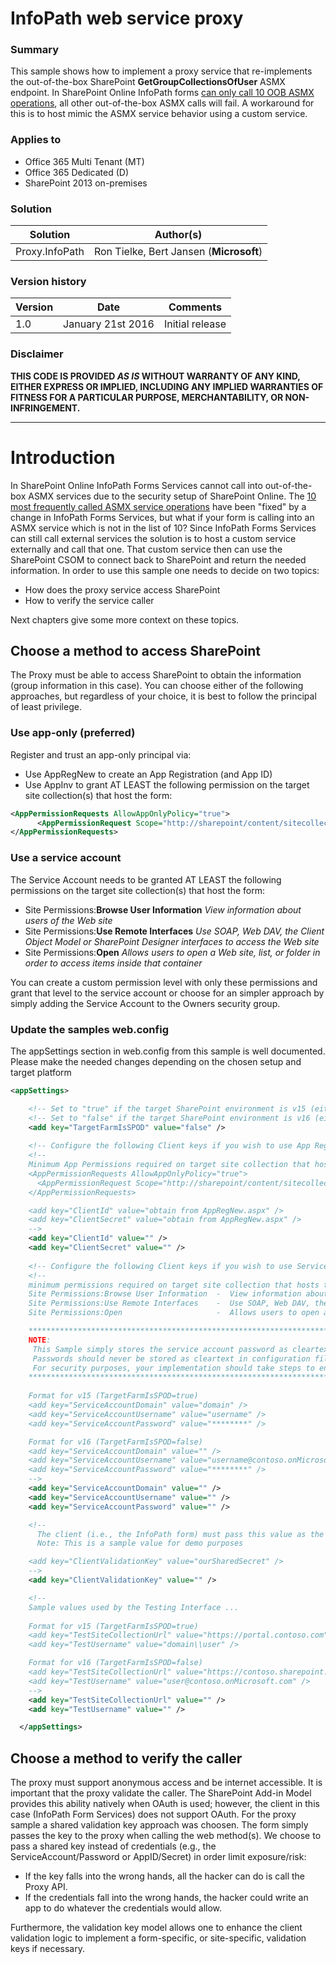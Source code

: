 # InfoPath web service proxy #

### Summary ###
This sample shows how to implement a proxy service that re-implements the out-of-the-box SharePoint **GetGroupCollectionsOfUser** ASMX endpoint. In SharePoint Online InfoPath forms [can only call 10 OOB ASMX operations](https://support.microsoft.com/en-us/kb/2674193), all other out-of-the-box ASMX calls will fail. A workaround for this is to host mimic the ASMX service behavior using a custom service. 

### Applies to ###
-  Office 365 Multi Tenant (MT)
-  Office 365 Dedicated (D)
-  SharePoint 2013 on-premises


### Solution ###
Solution | Author(s)
---------|----------
Proxy.InfoPath | Ron Tielke, Bert Jansen (**Microsoft**)

### Version history ###
Version  | Date | Comments
---------| -----| --------
1.0 | January 21st 2016 | Initial release

### Disclaimer ###
**THIS CODE IS PROVIDED *AS IS* WITHOUT WARRANTY OF ANY KIND, EITHER EXPRESS OR IMPLIED, INCLUDING ANY IMPLIED WARRANTIES OF FITNESS FOR A PARTICULAR PURPOSE, MERCHANTABILITY, OR NON-INFRINGEMENT.**


----------

# Introduction #
In SharePoint Online InfoPath Forms Services cannot call into out-of-the-box ASMX services due to the security setup of SharePoint Online. The [10 most frequently called ASMX service operations](https://support.microsoft.com/en-us/kb/2674193) have been "fixed" by a change in InfoPath Forms Services, but what if your form is calling into an ASMX service which is not in the list of 10? Since InfoPath Forms Services can still call external services the solution is to host a custom service externally and call that one. That custom service then can use the SharePoint CSOM to connect back to SharePoint and return the needed information. In order to use this sample one needs to decide on two topics:
- How does the proxy service access SharePoint
- How to verify the service caller 

Next chapters give some more context on these topics.

## Choose a method to access SharePoint ##
The Proxy must be able to access SharePoint to obtain the information (group information in this case). You can choose either of the following approaches, but regardless of your choice, it is best to follow the principal of least privilege.

### Use app-only (preferred) ###
Register and trust an app-only principal via:
- Use AppRegNew to create an App Registration (and App ID)
- Use AppInv to grant AT LEAST the following permission on the target site collection(s) that host the form:

```XML
<AppPermissionRequests AllowAppOnlyPolicy="true">
      <AppPermissionRequest Scope="http://sharepoint/content/sitecollection" Right="Read" />
</AppPermissionRequests>
```

### Use a service account ###
The Service Account needs to be granted AT LEAST the following permissions on the target site collection(s) that host the form:
- Site Permissions:**Browse User Information**  *View information about users of the Web site*
- Site Permissions:**Use Remote Interfaces**  *Use SOAP, Web DAV, the Client Object Model or SharePoint Designer interfaces to access the Web site*
- Site Permissions:**Open**  *Allows users to open a Web site, list, or folder in order to access items inside that container*

You can create a custom permission level with only these permissions and grant that level to the service account or choose for an simpler approach by simply adding the Service Account to the Owners security group.


### Update the samples web.config ###
The appSettings section in web.config from this sample is well documented. Please make the needed changes depending on the chosen setup and target platform

```XML
<appSettings>

    <!-- Set to "true" if the target SharePoint environment is v15 (either on-prem or SPO-D) -->
    <!-- Set to "false" if the target SharePoint environment is v16 (either SPO-MT or SPO-vNext) -->
    <add key="TargetFarmIsSPOD" value="false" />
    
    <!-- Configure the following Client keys if you wish to use App Registration Mode -->
    <!--
    Minimum App Permissions required on target site collection that hosts the InfoPath form:
    <AppPermissionRequests AllowAppOnlyPolicy="true">
      <AppPermissionRequest Scope="http://sharepoint/content/sitecollection" Right="Read" />
    </AppPermissionRequests>

    <add key="ClientId" value="obtain from AppRegNew.aspx" />
    <add key="ClientSecret" value="obtain from AppRegNew.aspx" />
    -->
    <add key="ClientId" value="" />
    <add key="ClientSecret" value="" />
    
    <!-- Configure the following Client keys if you wish to use Service Account Mode -->
    <!--
    minimum permissions required on target site collection that hosts the InfoPath form:
    Site Permissions:Browse User Information  -  View information about users of the Web site.  
    Site Permissions:Use Remote Interfaces    -  Use SOAP, Web DAV, the Client Object Model or SharePoint Designer interfaces to access the Web site. 
    Site Permissions:Open                     -  Allows users to open a Web site, list, or folder in order to access items inside that container.

    *******************************************************************************************************
    NOTE: 
     This Sample simply stores the service account password as cleartext for demo purposes
     Passwords should never be stored as cleartext in configuration files
     For security purposes, your implementation should take steps to encrypt the password as necessary
    *******************************************************************************************************
    
    Format for v15 (TargetFarmIsSPOD=true)
    <add key="ServiceAccountDomain" value="domain" />
    <add key="ServiceAccountUsername" value="username" />
    <add key="ServiceAccountPassword" value="********" />

    Format for v16 (TargetFarmIsSPOD=false)
    <add key="ServiceAccountDomain" value="" />
    <add key="ServiceAccountUsername" value="username@contoso.onMicrosoft.com" />
    <add key="ServiceAccountPassword" value="********" />
    -->
    <add key="ServiceAccountDomain" value="" />
    <add key="ServiceAccountUsername" value="" />
    <add key="ServiceAccountPassword" value="" />

    <!-- 
      The client (i.e., the InfoPath form) must pass this value as the ClientValidationKey in order to be considered a "valid" client. 
      Note: This is a sample value for demo purposes

    <add key="ClientValidationKey" value="ourSharedSecret" />
    -->
    <add key="ClientValidationKey" value="" />

    <!-- 
    Sample values used by the Testing Interface ...
    
    Format for v15 (TargetFarmIsSPOD=true)
    <add key="TestSiteCollectionUrl" value="https://portal.contoso.com" />
    <add key="TestUsername" value="domain\\user" />

    Format for v16 (TargetFarmIsSPOD=false)
    <add key="TestSiteCollectionUrl" value="https://contoso.sharepoint.com/sites/test" />
    <add key="TestUsername" value="user@contoso.onMicrosoft.com" />
    -->
    <add key="TestSiteCollectionUrl" value="" />
    <add key="TestUsername" value="" />

  </appSettings>
```

## Choose a method to verify the caller ##
The proxy must support anonymous access and be internet accessible. It is important that the proxy validate the caller. The SharePoint Add-in Model provides this ability natively when OAuth is used; however, the client in this case (InfoPath Form Services) does not support OAuth. For the proxy sample a shared validation key approach was choosen. The form simply passes the key to the proxy when calling the web method(s). We choose to pass a shared key instead of credentials (e.g., the ServiceAccount/Password or AppID/Secret) in order limit exposure/risk:
- If the key falls into the wrong hands, all the hacker can do is call the Proxy API.  
- If the credentials fall into the wrong hands, the hacker could write an app to do whatever the credentials would allow.

Furthermore, the validation key model allows one to enhance the client validation logic to implement a form-specific, or site-specific, validation keys if necessary.

